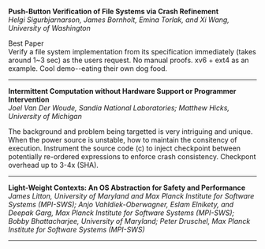 **Push-Button Verification of File Systems via Crash Refinement**<br/>
*Helgi Sigurbjarnarson, James Bornholt, Emina Torlak, and Xi Wang, University of Washington*

Best Paper<br/>
Verify a file system implementation from its specification immediately (takes around 1~3 sec) as the users request. No manual proofs. xv6 + ext4 as an example. Cool demo--eating their own dog food.



---



**Intermittent Computation without Hardware Support or Programmer Intervention**<br/>
*Joel Van Der Woude, Sandia National Laboratories; Matthew Hicks, University of Michigan*

The background and problem being targetted is very intriguing and unique. When the power source is unstable, how to maintain the consitency of execution. Instrument the source code (c) to inject checkpoint between potentially re-ordered expressions to enforce crash consistency. Checkpont overhead up to 3-4x (SHA).



---



**Light-Weight Contexts: An OS Abstraction for Safety and Performance**
*James Litton, University of Maryland and Max Planck Institute for Software Systems (MPI-SWS); Anjo Vahldiek-Oberwagner, Eslam Elnikety, and Deepak Garg, Max Planck Institute for Software Systems (MPI-SWS); Bobby Bhattacharjee, University of Maryland; Peter Druschel, Max Planck Institute for Software Systems (MPI-SWS)*





---

